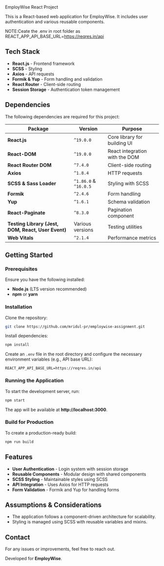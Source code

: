 EmployWise React Project

This is a React-based web application for EmployWise. It includes user authentication and various reusable components.

NOTE:Ceate the .env in root folder as REACT_APP_API_BASE_URL=https://reqres.in/api

## Tech Stack

- **React.js** - Frontend framework
- **SCSS** - Styling
- **Axios** - API requests
- **Formik & Yup** - Form handling and validation
- **React Router** - Client-side routing
- **Session Storage** - Authentication token management

## Dependencies

The following dependencies are required for this project:

| Package                                            | Version               | Purpose                        |
| -------------------------------------------------- | --------------------- | ------------------------------ |
| **React.js**                                       | `^19.0.0`             | Core library for building UI   |
| **React-DOM**                                      | `^19.0.0`             | React integration with the DOM |
| **React Router DOM**                               | `^7.4.0`              | Client-side routing            |
| **Axios**                                          | `^1.8.4`              | HTTP requests                  |
| **SCSS & Sass Loader**                             | `^1.86.0` & `^16.0.5` | Styling with SCSS              |
| **Formik**                                         | `^2.4.6`              | Form handling                  |
| **Yup**                                            | `^1.6.1`              | Schema validation              |
| **React-Paginate**                                 | `^8.3.0`              | Pagination component           |
| **Testing Library (Jest, DOM, React, User Event)** | Various versions      | Testing utilities              |
| **Web Vitals**                                     | `^2.1.4`              | Performance metrics            |

## Getting Started

### Prerequisites

Ensure you have the following installed:

- **Node.js** (LTS version recommended)
- **npm** or **yarn**

### Installation

Clone the repository:

```sh
git clone https://github.com/mridul-pr/employwise-assignment.git
```

Install dependencies:

```sh
npm install
```

Create an `.env` file in the root directory and configure the necessary environment variables (e.g., API base URL):

```env
REACT_APP_API_BASE_URL=https://reqres.in/api
```

### Running the Application

To start the development server, run:

```sh
npm start
```

The app will be available at **http://localhost:3000**.

### Build for Production

To create a production-ready build:

```sh
npm run build
```

## Features

- **User Authentication** - Login system with session storage
- **Reusable Components** - Modular design with shared components
- **SCSS Styling** - Maintainable styles using SCSS
- **API Integration** - Uses Axios for HTTP requests
- **Form Validation** - Formik and Yup for handling forms

## Assumptions & Considerations

- The application follows a component-driven architecture for scalability.
- Styling is managed using SCSS with reusable variables and mixins.

## Contact

For any issues or improvements, feel free to reach out.

Developed for **EmployWise**.
